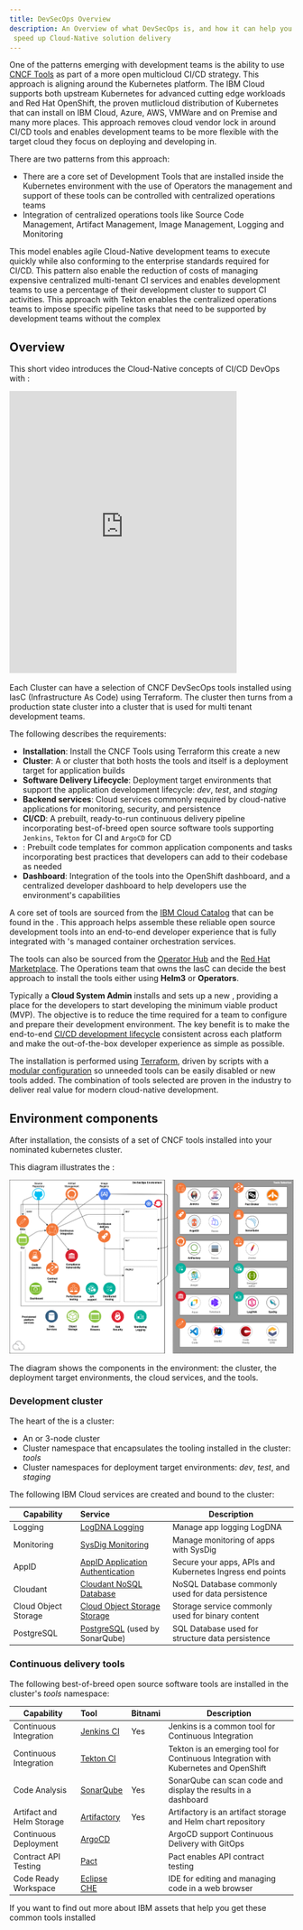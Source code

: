 ```yaml
---
title: DevSecOps Overview
description: An Overview of what DevSecOps is, and how it can help you
 speed up Cloud-Native solution delivery
---
```

<!--- cSpell:ignore ICPA mutlicloud openshiftconsole Theia userid toolset crwexposeservice gradlew bluemix ocinstall Mico crwopenlink crwopenapp swaggerui gitpat gituser  buildconfig yourproject wireframe devenvsetup viewapp crwopenlink  atemplatized rtifactoryurlsetup Kata Koda configmap Katacoda checksetup cndp katacoda checksetup Linespace igccli regcred REPLACEME Tavis pipelinerun openshiftcluster invokecloudshell cloudnative sampleapp bwoolf hotspots multicloud pipelinerun Sricharan taskrun Vadapalli Rossel REPLACEME cloudnativesampleapp artifactoryuntar untar Hotspot devtoolsservices Piyum Zonooz Farr Kamal Arora Laszewski  Roadmap roadmap Istio Packt buildpacks automatable ksonnet jsonnet targetport podsiks SIGTERM SIGKILL minikube apiserver multitenant kubelet multizone Burstable checksetup handson  stockbffnode codepatterns devenvsetup newwindow preconfigured cloudantcredentials apikey Indexyaml classname  errorcondition tektonpipeline gradlew gitsecret viewapp cloudantgitpodscreen crwopenlink cdply crwopenapp -->

One of the patterns emerging with development teams is the ability to use [CNCF Tools](https://landscape.cncf.io/) as part of a more open multicloud CI/CD strategy. This approach is aligning around the Kubernetes platform. The IBM Cloud supports both upstream Kubernetes for advanced cutting edge workloads and Red Hat OpenShift, the proven mutlicloud distribution of Kubernetes that can install on IBM Cloud, Azure, AWS, VMWare and on Premise and many more places. This approach removes cloud vendor lock in around CI/CD tools and enables development teams to be more flexible with the target cloud they focus on deploying and developing in.

There are two patterns from this approach:

- There are a core set of Development Tools that are installed inside the Kubernetes environment with the use of Operators the management and support of these tools can be controlled with centralized operations teams
- Integration of centralized operations tools like Source Code Management, Artifact Management, Image Management, Logging and Monitoring

This model enables agile Cloud-Native development teams to execute quickly while also conforming to the enterprise standards required for CI/CD. This pattern also enable the reduction of costs of managing expensive centralized multi-tenant CI services and enables development teams to use a percentage of their development cluster to support CI activities. This approach with Tekton enables the centralized operations teams to impose specific pipeline tasks that need to be supported by development teams without the complex


## Overview

This short video introduces the Cloud-Native concepts of CI/CD DevOps with <Globals name="ocp" />:
<iframe width="80%" height="500" src="https://www.youtube.com/embed/GOPWObjFTsI" frameborder="0" allow="accelerometer; autoplay; encrypted-media; gyroscope; picture-in-picture" allowfullscreen></iframe>

<p></p>

Each Cluster can have a selection of CNCF DevSecOps tools installed using IasC (Infrastructure As Code) using Terraform. The cluster then turns from a production state cluster into a cluster that is used for multi tenant development teams.

The following describes the requirements:

- **Installation**: Install the CNCF Tools using Terraform this create a new <Globals name="env" />
- **Cluster**: A <Globals name="kube" /> or <Globals name="ocp" /> cluster that both hosts the tools and itself is a deployment target for application builds
- **Software Delivery Lifecycle**: Deployment target environments that support the application development lifecycle: *dev*, *test*, and *staging*
- **Backend services**: Cloud services commonly required by cloud-native applications for monitoring, security, and persistence
- **CI/CD**: A prebuilt, ready-to-run continuous delivery pipeline incorporating best-of-breed open source software tools supporting `Jenkins`, `Tekton` for CI and `ArgoCD` for CD
- **<Globals name="templates" />**: Prebuilt code templates for common application components and tasks incorporating best practices that developers can add to their codebase as needed
- **Dashboard**: Integration of the tools into the OpenShift dashboard, and a centralized developer dashboard to help developers use the environment's capabilities

A core set of tools are sourced from the [IBM Cloud Catalog](https://cloud.ibm.com/catalog?search=label%3Ahelm#software) that can be found in the <Globals name="ic" />. This approach helps assemble these reliable open source development tools into an end-to-end developer experience that is fully integrated with <Globals name="ic" />'s managed container orchestration services.

The tools can also be sourced from the [Operator Hub](https://operatorhub.io/) and the [Red Hat Marketplace](https://marketplace.redhat.com/en-us). The Operations team that owns the IasC can decide the best approach to install the tools either using **Helm3** or **Operators**.

Typically a **Cloud System Admin** installs and sets up a new <Globals name="env" />, providing a place for the developers to start developing the minimum viable product (MVP). The objective is to reduce the time required for a team to configure and prepare their development environment. The key benefit is to make the end-to-end [CI/CD development lifecycle](https://www.ibm.com/garage/method/practices/deliver/practice_continuous_delivery/) consistent across each platform and make the out-of-the-box developer experience as simple as possible.

The installation is performed using [Terraform](https://cloud.ibm.com/docs/terraform), driven by scripts with a [modular configuration](https://github.com/ibm-garage-cloud/garage-terraform-modules) so unneeded tools can be easily disabled or new tools added. The combination of tools selected are proven in the industry to deliver real value for modern cloud-native development.

## Environment components

After installation, the <Globals name="env" /> consists of a set of CNCF tools installed into your nominated kubernetes cluster.

This diagram illustrates the <Globals name="env" />:

![Provisioned CNCF Tools](../../images/content-overview/cncf-tools-environment.png)

The diagram shows the components in the environment: the cluster, the deployment target environments, the cloud services, and the tools.

### Development cluster

The heart of the <Globals key="env" /> is a cluster:

- An [<Globals key="iks" />](https://www.ibm.com/cloud/container-service)
or [<Globals key="roks" />](https://www.ibm.com/cloud/openshift) 3-node cluster
- Cluster namespace that encapsulates the tooling installed in the cluster: *tools*
- Cluster namespaces for deployment target environments: *dev*, *test*, and *staging*

The following IBM Cloud services are created and bound to the cluster:

| Capability                | Service        |Description |
| -----------------------   |:-------------- |------------|
| Logging                   | [LogDNA Logging](https://cloud.ibm.com/docs/log-analysis?topic=log-analysis-getting-started)  | Manage app logging LogDNA  |
| Monitoring                | [SysDig Monitoring](https://cloud.ibm.com/docs/monitoring?topic=monitoring-getting-started) | Manage monitoring of apps with SysDig |
| AppID                     | [AppID Application Authentication](https://cloud.ibm.com/docs/services/appid?topic=appid-service-access-management) | Secure your apps, APIs and Kubernetes Ingress end points |
| Cloudant                  | [Cloudant NoSQL Database](https://www.ibm.com/cloud/cloudant) | NoSQL Database commonly used for data persistence |
| Cloud Object Storage      | [Cloud Object Storage Storage](https://cloud.ibm.com/docs/cloud-object-storage?topic=cloud-object-storage-getting-started-cloud-object-storage) | Storage service commonly used for binary content |
| PostgreSQL                 | [PostgreSQL](https://www.ibm.com/cloud/learn/postgresql) (used by SonarQube) | SQL Database used for structure data persistence |

### Continuous delivery tools

The following best-of-breed open source software tools are installed in the cluster's *tools* namespace:

| Capability                  | Tool                                         | Bitnami   |Description |
| --------------------------- |:--------------                               | -------   |------------|
| Continuous Integration      | [Jenkins CI](https://jenkins.io/)            |  Yes      | Jenkins is a common tool for Continuous Integration   |
| Continuous Integration      | [Tekton CI](https://tekton.dev/)             |           | Tekton is an emerging tool for Continuous Integration with Kubernetes and OpenShift  |
| Code Analysis               | [SonarQube](https://www.sonarqube.org/)      |  Yes      | SonarQube can scan code and display the results in a dashboard |
| Artifact and Helm Storage   | [Artifactory](https://jfrog.com/open-source/)|  Yes      | Artifactory is an artifact storage and Helm chart repository  |
| Continuous Deployment       | [ArgoCD](https://argoproj.github.io/argo-cd/)|           | ArgoCD support Continuous Delivery with GitOps |
| Contract API Testing        | [Pact](https://docs.pact.io/)                |           | Pact enables API contract testing |
| Code Ready Workspace        | [Eclipse CHE](https://developers.redhat.com/products/codeready-workspaces/overview)  |           | IDE for editing and managing code in a web browser |


If you want to find out more about IBM assets that help you get these common tools installed
